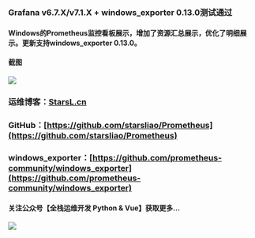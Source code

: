 ###  Grafana v6.7.X/v7.1.X + windows_exporter 0.13.0测试通过
#### Windows的Prometheus监控看板展示，增加了资源汇总展示，优化了明细展示。更新支持windows_exporter 0.13.0。
#### 截图

![](https://github.com/starsliao/Prometheus/blob/master/windows_exporter/windows_exporter.png)  
### 运维博客：[StarsL.cn](https://starsl.cn/)
### GitHub：[https://github.com/starsliao/Prometheus](https://github.com/starsliao/Prometheus)
### windows_exporter：[https://github.com/prometheus-community/windows_exporter](https://github.com/prometheus-community/windows_exporter)

#### 关注公众号【**全栈运维开发 Python & Vue**】获取更多...
![](https://github.com/starsliao/Prometheus/blob/master/qr.jpg)

